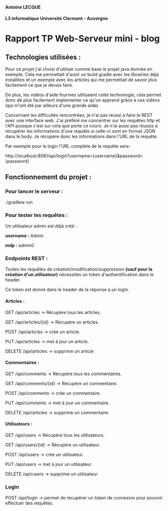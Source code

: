 #### Antoine LECQUE
#### L3 informatique Université Clermont - Auvergne 

# Rapport TP Web-Serveur mini - blog

## Technologies utilisées :
Pour ce projet j'ai choisi d'utiliser comme base le projet java donnée en exemple. Cela me permettait d'avoir un build gradle avec les librairies déjà installées et un exemple avec les articles qui me permettait de savoir plus facilement ce que je devais faire.

De plus, les vidéos d'aide fournies utilisaient cette technologie, cela permet donc de plus facilement implementer ce qu'on apprend grâce à ces vidéos (qui m'ont été par ailleurs d'une grande aide).

Concernant les difficultés rencontrées, je n'ai pas réussi à faire le REST avec une interface web. J'ai préféré me concentrer sur les requêtes http et l'API puisque c'est sur cela que porte ce cours. Je n'ai aussi pas réussis à récupérer les informations d'une requête si celle-ci sont en format JSON dans le body.
Je récupère donc les informations dans l'URL de la requête. 

Par exemple pour le login l'URL complete de la requête sera : 

http://localhost:8081/api/login?username={username}&password={password}


## Fonctionnement du projet :

### Pour lancer le serveur : 
./gradlew run

### Pour tester les requêtes :
Un utilisateur admin est déjà créé :

**username :** Admin

**mdp :** admin0

### Endpoints REST :
Toutes les requêtes de création/modification/suppression **(sauf pour la création d'un utilisateur)** nécessites un token d'authentification dans le header.


Ce token est donné dans le header de la réponse a un login.

#### Articles :

GET /api/articles -> Récupère tous les articles.

GET /api/articles/{id} -> Récupère un articles.

POST /api/articles -> crée un article.

PUT /api/articles -> met à jour un article.

DELETE /api/articles -> supprime un article
#### Commentaires :
GET /api/comments -> Récupère tous les commentaires.

GET /api/comments/{id} -> Récupère un commentaire.

POST /api/comments -> crée un commentaire.

PUT /api/comments -> met à jour un commentaire.

DELETE /api/articles -> supprime un commentaire.
#### Utilisateurs :
GET /api/users -> Récupère tous les utilisateurs.

GET /api/users/{id} -> Récupère un utilisateur.

POST /api/users -> crée un utilisateur.

PUT /api/users -> met à jour un utilisateur.

DELETE /api/users -> supprime un utilisateur.

### Login
POST /api/login -> permet de récupérer un token de connexion pour pouvoir effectuer des requêtes.
